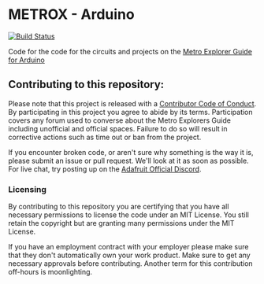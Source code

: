 # METROX - Arduino 

[![Build Status](https://travis-ci.org/adafruit/METROX-Examples-and-Project-Sketches.svg?branch=master)](https://travis-ci.org/adafruit/METROX-Examples-and-Project-Sketches)

Code for the code for the circuits and projects on the [Metro Explorer Guide for Arduino](https://learn.adafruit.com/experimenters-guide-for-metro/intro)


## Contributing to this repository:

Please note that this project is released with a
[Contributor Code of Conduct](https://github.com/adafruit/circuitpython/blob/master/CODE_OF_CONDUCT.md).
By participating in this project you agree to abide by its terms. Participation
covers any forum used to converse about the Metro Explorers Guide including unofficial and official spaces. Failure to do
so will result in corrective actions such as time out or ban from the project.

If you encounter broken code, or aren't sure why something is the way it is, please submit an issue or pull request. We'll look at it as soon as possible. For live chat, try posting up on the [Adafruit Official Discord](https://discord.gg/adafruit).


### Licensing
By contributing to this repository you are certifying that you have all necessary
permissions to license the code under an MIT License. You still retain the
copyright but are granting many permissions under the MIT License.

If you have an employment contract with your employer please make sure that they
don't automatically own your work product. Make sure to get any necessary approvals
before contributing. Another term for this contribution off-hours is moonlighting.
